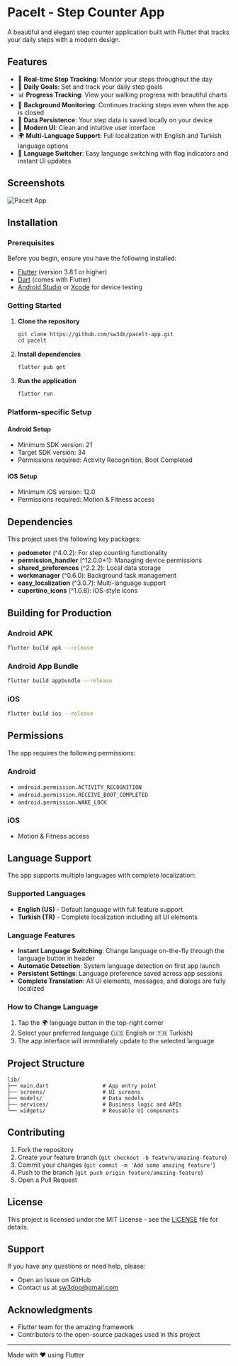 # Pacelt - Step Counter App

A beautiful and elegant step counter application built with Flutter that tracks your daily steps with a modern design.

## Features

- 📱 **Real-time Step Tracking**: Monitor your steps throughout the day
- 🎯 **Daily Goals**: Set and track your daily step goals
- 📊 **Progress Tracking**: View your walking progress with beautiful charts
- 🔔 **Background Monitoring**: Continues tracking steps even when the app is closed
- 💾 **Data Persistence**: Your step data is saved locally on your device
- 🎨 **Modern UI**: Clean and intuitive user interface
- 🌍 **Multi-Language Support**: Full localization with English and Turkish language options
- 🔄 **Language Switcher**: Easy language switching with flag indicators and instant UI updates

## Screenshots

![Pacelt App](images/app.png)

## Installation

### Prerequisites

Before you begin, ensure you have the following installed:

- [Flutter](https://flutter.dev/docs/get-started/install) (version 3.8.1 or higher)
- [Dart](https://dart.dev/get-dart) (comes with Flutter)
- [Android Studio](https://developer.android.com/studio) or [Xcode](https://developer.apple.com/xcode/) for device testing

### Getting Started

1. **Clone the repository**
   ```bash
   git clone https://github.com/sw3do/pacelt-app.git
   cd pacelt
   ```

2. **Install dependencies**
   ```bash
   flutter pub get
   ```

3. **Run the application**
   ```bash
   flutter run
   ```

### Platform-specific Setup

#### Android Setup
- Minimum SDK version: 21
- Target SDK version: 34
- Permissions required: Activity Recognition, Boot Completed

#### iOS Setup
- Minimum iOS version: 12.0
- Permissions required: Motion & Fitness access

## Dependencies

This project uses the following key packages:

- **pedometer** (^4.0.2): For step counting functionality
- **permission_handler** (^12.0.0+1): Managing device permissions
- **shared_preferences** (^2.2.2): Local data storage
- **workmanager** (^0.6.0): Background task management
- **easy_localization** (^3.0.7): Multi-language support
- **cupertino_icons** (^1.0.8): iOS-style icons

## Building for Production

### Android APK
```bash
flutter build apk --release
```

### Android App Bundle
```bash
flutter build appbundle --release
```

### iOS
```bash
flutter build ios --release
```

## Permissions

The app requires the following permissions:

### Android
- `android.permission.ACTIVITY_RECOGNITION`
- `android.permission.RECEIVE_BOOT_COMPLETED`
- `android.permission.WAKE_LOCK`

### iOS
- Motion & Fitness access

## Language Support

The app supports multiple languages with complete localization:

### Supported Languages
- **English (US)** - Default language with full feature support
- **Turkish (TR)** - Complete localization including all UI elements

### Language Features
- **Instant Language Switching**: Change language on-the-fly through the language button in header
- **Automatic Detection**: System language detection on first app launch
- **Persistent Settings**: Language preference saved across app sessions
- **Complete Translation**: All UI elements, messages, and dialogs are fully localized

### How to Change Language
1. Tap the 🌍 language button in the top-right corner
2. Select your preferred language (🇺🇸 English or 🇹🇷 Turkish)
3. The app interface will immediately update to the selected language

## Project Structure

```
lib/
├── main.dart                 # App entry point
├── screens/                  # UI screens
├── models/                   # Data models
├── services/                 # Business logic and APIs
└── widgets/                  # Reusable UI components
```

## Contributing

1. Fork the repository
2. Create your feature branch (`git checkout -b feature/amazing-feature`)
3. Commit your changes (`git commit -m 'Add some amazing feature'`)
4. Push to the branch (`git push origin feature/amazing-feature`)
5. Open a Pull Request

## License

This project is licensed under the MIT License - see the [LICENSE](LICENSE) file for details.

## Support

If you have any questions or need help, please:

- Open an issue on GitHub
- Contact us at sw3doo@gmail.com

## Acknowledgments

- Flutter team for the amazing framework
- Contributors to the open-source packages used in this project

---

Made with ❤️ using Flutter
